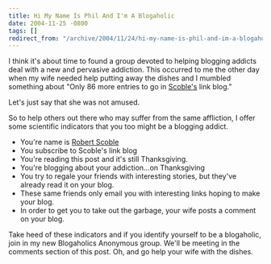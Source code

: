 ```yaml
---
title: Hi My Name Is Phil And I'm A Blogaholic
date: 2004-11-25 -0800
tags: []
redirect_from: "/archive/2004/11/24/hi-my-name-is-phil-and-im-a-blogaholic.aspx/"
---
```


I think it's about time to found a group devoted to helping blogging
addicts deal with a new and pervasive addiction. This occurred to me the
other day when my wife needed help putting away the dishes and I mumbled
something about "Only 86 more entries to go in
[Scoble's](http://www.kunal.org/scoble/) link blog."

Let's just say that she was not amused.

So to help others out there who may suffer from the same affliction, I
offer some scientific indicators that you too might be a blogging
addict.

-   You're name is [Robert Scoble](http://radio.weblogs.com/0001011/)
-   You subscribe to Scoble's link blog
-   You're reading this post and it's still Thanksgiving.
-   You're blogging about your addiction...on Thanksgiving
-   You try to regale your friends with interesting stories, but they've
    already read it on your blog.
-   These same friends only email you with interesting links hoping to
    make your blog.
-   In order to get you to take out the garbage, your wife posts a
    comment on your blog.

Take heed of these indicators and if you identify yourself to be a
blogaholic, join in my new Blogaholics Anonymous group. We'll be meeting
in the comments section of this post. Oh, and go help your wife with the
dishes.

